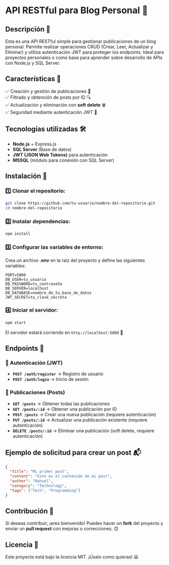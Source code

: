 # API RESTful para Blog Personal 📝

## Descripción 📖
Esta es una API RESTful simple para gestionar publicaciones de un blog personal. Permite realizar operaciones CRUD (Crear, Leer, Actualizar y Eliminar) y utiliza autenticación JWT para proteger los endpoints. Ideal para proyectos personales o como base para aprender sobre desarrollo de APIs con Node.js y SQL Server.

## Características 🚀
✅ Creación y gestión de publicaciones 📢  
✅ Filtrado y obtención de posts por ID 🔍  
✅ Actualización y eliminación con **soft delete** 🗑️  
✅ Seguridad mediante autenticación JWT 🔐  

## Tecnologías utilizadas 🛠️
- **Node.js** + Express.js
- **SQL Server** (Base de datos)
- **JWT (JSON Web Tokens)** para autenticación
- **MSSQL** (módulo para conexión con SQL Server)

## Instalación 🔧
### 1️⃣ Clonar el repositorio:
```bash
git clone https://github.com/tu-usuario/nombre-del-repositorio.git
cd nombre-del-repositorio
```

### 2️⃣ Instalar dependencias:
```bash
npm install
```

### 3️⃣ Configurar las variables de entorno:
Crea un archivo **.env** en la raíz del proyecto y define las siguientes variables:
```env
PORT=5000
DB_USER=tu_usuario
DB_PASSWORD=tu_contraseña
DB_SERVER=localhost
DB_DATABASE=nombre_de_tu_base_de_datos
JWT_SECRET=tu_clave_secreta
```

### 4️⃣ Iniciar el servidor:
```bash
npm start
```
El servidor estará corriendo en `http://localhost:5000` 🚀

## Endpoints 📌
### 🔹 Autenticación (JWT)
- **`POST /auth/register`** → Registro de usuario
- **`POST /auth/login`** → Inicio de sesión

### 🔹 Publicaciones (Posts)
- **`GET /posts`** → Obtener todas las publicaciones
- **`GET /posts/:id`** → Obtener una publicación por ID
- **`POST /posts`** → Crear una nueva publicación (requiere autenticación)
- **`PUT /posts/:id`** → Actualizar una publicación existente (requiere autenticación)
- **`DELETE /posts/:id`** → Eliminar una publicación (soft delete, requiere autenticación)

## Ejemplo de solicitud para crear un post 📬
```json
{
  "title": "Mi primer post",
  "content": "Este es el contenido de mi post",
  "author": "Nahuel",
  "category": "Technology",
  "tags": ["Tech", "Programming"]
}
```

## Contribución 🤝
Si deseas contribuir, ¡eres bienvenido! Puedes hacer un **fork** del proyecto y enviar un **pull request** con mejoras o correcciones. 😊

## Licencia 📜
Este proyecto está bajo la licencia MIT. ¡Úsalo como quieras! 😃

